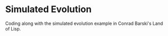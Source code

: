 # Simulated Evolution

Coding along with the simulated evolution example in Conrad Barski's Land of Lisp.
